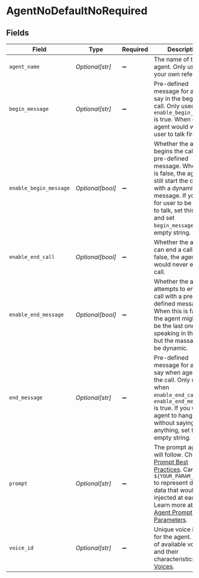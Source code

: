 # AgentNoDefaultNoRequired


## Fields

| Field                                                                                                                                                                                                                                                           | Type                                                                                                                                                                                                                                                            | Required                                                                                                                                                                                                                                                        | Description                                                                                                                                                                                                                                                     | Example                                                                                                                                                                                                                                                         |
| --------------------------------------------------------------------------------------------------------------------------------------------------------------------------------------------------------------------------------------------------------------- | --------------------------------------------------------------------------------------------------------------------------------------------------------------------------------------------------------------------------------------------------------------- | --------------------------------------------------------------------------------------------------------------------------------------------------------------------------------------------------------------------------------------------------------------- | --------------------------------------------------------------------------------------------------------------------------------------------------------------------------------------------------------------------------------------------------------------- | --------------------------------------------------------------------------------------------------------------------------------------------------------------------------------------------------------------------------------------------------------------- |
| `agent_name`                                                                                                                                                                                                                                                    | *Optional[str]*                                                                                                                                                                                                                                                 | :heavy_minus_sign:                                                                                                                                                                                                                                              | The name of the agent. Only used for your own reference.                                                                                                                                                                                                        | Jarvis                                                                                                                                                                                                                                                          |
| `begin_message`                                                                                                                                                                                                                                                 | *Optional[str]*                                                                                                                                                                                                                                                 | :heavy_minus_sign:                                                                                                                                                                                                                                              | Pre-defined message for agent to say in the begining of call. Only used when `enable_begin_message` is true. When empty, agent would wait for user to talk first.                                                                                               | Hello there, how can I help you.                                                                                                                                                                                                                                |
| `enable_begin_message`                                                                                                                                                                                                                                          | *Optional[bool]*                                                                                                                                                                                                                                                | :heavy_minus_sign:                                                                                                                                                                                                                                              | Whether the agent begins the call with a pre-defined message. When this is false, the agent will still start the call, but with a dynamic message. If you wish for user to be the first to talk, set this to true and set `begin_message` as empty string.      | true                                                                                                                                                                                                                                                            |
| `enable_end_call`                                                                                                                                                                                                                                               | *Optional[bool]*                                                                                                                                                                                                                                                | :heavy_minus_sign:                                                                                                                                                                                                                                              | Whether the agent can end a call. If false, the agent would never end a call.                                                                                                                                                                                   | true                                                                                                                                                                                                                                                            |
| `enable_end_message`                                                                                                                                                                                                                                            | *Optional[bool]*                                                                                                                                                                                                                                                | :heavy_minus_sign:                                                                                                                                                                                                                                              | Whether the agent attempts to end the call with a pre-defined message. When this is false, the agent might still be the last one speaking in the call, but the massage can be dynamic.                                                                          | false                                                                                                                                                                                                                                                           |
| `end_message`                                                                                                                                                                                                                                                   | *Optional[str]*                                                                                                                                                                                                                                                 | :heavy_minus_sign:                                                                                                                                                                                                                                              | Pre-defined message for agent to say when agent ends the call. Only used when `enable_end_call` and `enable_end_message` is true. If you wish for agent to hang up without saying anything, set this to empty string.                                           | Hope you have a good day, goodbye.                                                                                                                                                                                                                              |
| `prompt`                                                                                                                                                                                                                                                        | *Optional[str]*                                                                                                                                                                                                                                                 | :heavy_minus_sign:                                                                                                                                                                                                                                              | The prompt agent will follow. Check out [Prompt Best Practices](/features/prompt). Can use `${YOUR_PARAM_NAME}` to represent dynamic data that would get injected at each call. Learn more about [Agent Prompt Parameters](/features/prompt#prompt-parameters). | You are a marketing assistant. You help come up with creative content ideas and content like marketing emails, blog posts, tweets, ad copy and product descriptions. You respond concisely, with filler words in it.                                            |
| `voice_id`                                                                                                                                                                                                                                                      | *Optional[str]*                                                                                                                                                                                                                                                 | :heavy_minus_sign:                                                                                                                                                                                                                                              | Unique voice id used for the agent. Find list of available voices and their characteristics in [Voices](/features/voices).                                                                                                                                      | elevenlabs-xxcrwXReTKMHWjqi7Q27                                                                                                                                                                                                                                 |